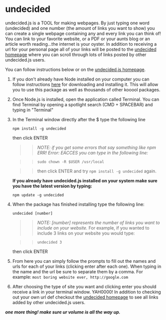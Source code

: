 # undecided
undecided.js is a TOOL for making webpages. By just typing one word (undecided) and one number (the amount of links you want to show) you can create a single webpage containing any and every link you can think of! You can link to your favorite website, or a PDF or your aunts blog or an article worth reading...the internet is your oyster. In addition to receiving a url for your personal page all of your links will be posted to the <a href="https://desolate-scrubland-97851.herokuapp.com/" target="_blank">undecided homepage</a> where you can scroll through lots of links posted by other undecided.js users.

You can follow instructions below or on the <a href="https://desolate-scrubland-97851.herokuapp.com/tutorial" target="_blank">undecided.js homepage</a>.

1. If you don't already have Node installed on your computer you can follow instructions <a href="https://nodejs.org/en/" target="_blank">here</a> for downloading and installing it. This will allow you to use this package as well as thousands of other kooool packages.



2. Once Node.js is installed, open the application called Terminal. You can find Terminal by opening a spotlight search (CMD + SPACEBAR) and typing in "Terminal"




3. In the Terminal window directly after the $ type the following line

   ```npm install -g undecided```
   
   then click ENTER
   
   > > _NOTE: if you get some errors that say something like npm ERR! Error: EACCES you can type in the following line:_
   
   > > ```sudo chown -R $USER /usr/local```
   
   > > then click ENTER and try `npm install -g undecided` again.
      
      
      **If you already have undecided.js installed on your system make sure you have the latest version by typing:**
      
      
      ```npm update -g undecided```
    
      

4. When the package has finished installing type the following line:

    ```undecided [number]```
    
      > > _NOTE: [number] represents the number of links you want to include on your website._
      > > For example, if you wanted to include 3 links on your website you would type:

      > > ```undecided 3```
    
    then click ENTER






 5. From here you can simply follow the prompts to fill out the names and urls for each of your links (clicking enter after each one). When typing in the name and the url be sure to separate them by a comma.
    For example:
     ```most boring website ever, http://google.com```
     
     
     

 6. After choosing the type of site you want and clicking enter you should receive a link in your terminal window. YAH0000! In addition to checking out your own url def checkout the <a href="https://desolate-scrubland-97851.herokuapp.com/" target="_blank">undecided homepage</a> to see all links added by other undecided.js users.
 
 
 ***one more thing! make sure ur volume is all the way up.***
